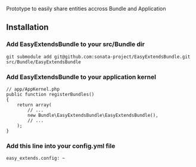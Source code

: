 Prototype to easily share entities accross Bundle and Application

## Installation

### Add EasyExtendsBundle to your src/Bundle dir

    git submodule add git@github.com:sonata-project/EasyExtendsBundle.git src/Bundle/EasyExtendsBundle

### Add EasyExtendsBundle to your application kernel

    // app/AppKernel.php
    public function registerBundles()
    {
        return array(
            // ...
            new Bundle\EasyExtendsBundle\EasyExtendsBundle(),
            // ...
        );
    }


### Add this line into your config.yml file 

    easy_extends.config: ~
